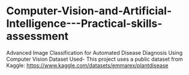 # Computer-Vision-and-Artificial-Intelligence---Practical-skills-assessment
Advanced Image Classification for Automated Disease Diagnosis Using Computer Vision
Dataset Used- This project uses a public dataset from Kaggle: https://www.kaggle.com/datasets/emmarex/plantdisease 
